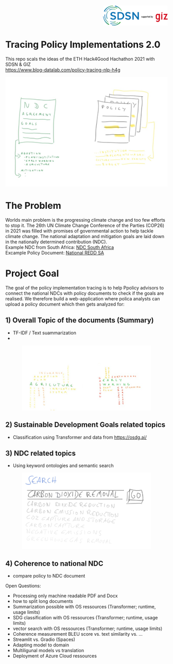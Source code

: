 <p align="right">
  <img width="200" src="https://github.com/gizdatalab/policy_tracing/blob/main/img/sdsn.png" alt="sdsn">
</p> 
    
# Tracing Policy Implementations 2.0
This repo scals the ideas of the ETH Hack4Good Hachathon 2021 with SDSN & GIZ  
https://www.blog-datalab.com/policy-tracing-nlp-h4g

<p align="center">
  <img width="600" src="https://github.com/gizdatalab/policy_tracing/blob/main/img/ndc_policy.png" alt="policy">
</p>

# The Problem
Worlds main problem is the progressing climate change and too few efforts to stop it. The 26th UN Climate Change Conference of the Parties (COP26) in 2021 was filled with promises of governmental action to help tackle climate change. The national adaptation and mitigation goals are laid down in the nationally determined contribution
(NDC).   
Example NDC from South Africa: [NDC South Africa](https://www.dffe.gov.za/sites/default/files/docs/southafricasINDCupdated2021sept.pdf)  
Excample Policy Document: [National REDD SA](https://www.researchgate.net/publication/236347801_South_Africa's_national_REDD_initiative_Assessing_the_potential_of_the_forestry_sector_on_climate_change_mitigation)

# Project Goal
The goal of the policy implementation tracing is to help Ppolicy advisors to connect the national NDCs with policy documents to check if the goals are realised.
We therefore build a web-application where polica analysts can upload a policy document which then gets analyzed for:  

## 1) Overall Topic of the documents (Summary)  
  * TF-IDF /   Text suammarization  
  * 
<p align="center">
  <img width="400" src="https://github.com/gizdatalab/policy_tracing/blob/main/img/topics.png" alt="topics">
</p>
  
## 2) Sustainable Development Goals related topics
  * Classification using Transformer and data from https://osdg.ai/ 
  
## 3) NDC related topics 
  * Using keyword ontologies and semantic search  

<p align="center">
  <img width="400" src="https://github.com/gizdatalab/policy_tracing/blob/main/img/semantic_search.png" alt="semantic_search">
</p>

## 4) Coherence to national NDC
  * compare policy to NDC document 

Open Questions:
  * Processing only machine readable PDF and Docx
  * how to split long documents
  * Summarization possible with OS ressources (Transformer; runtime, usage limits)
  * SDG classification with OS ressources (Transformer; runtime, usage limits)
  * vector search with OS ressources (Transformer; runtime, usage limits)
  * Coherence measurement BLEU score vs. text similarity vs. ...
  * Streamlit vs. Gradio (Spaces)
  * Adapting model to domain
  * Multiligunal models vs translation
  * Deployment of Azure Cloud ressources
